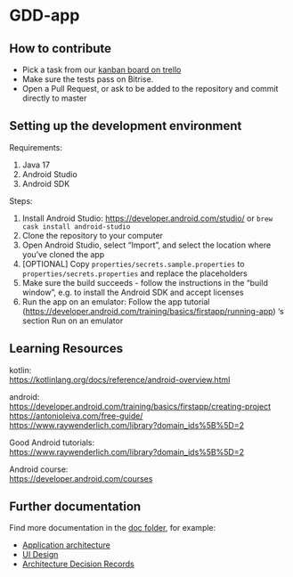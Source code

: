 # GDD-app

## How to contribute

- Pick a task from our [kanban board on trello](https://trello.com/b/kcLkX2WQ/disease-tagging-app)
- Make sure the tests pass on Bitrise.
- Open a Pull Request, or ask to be added to the repository and commit directly to master

## Setting up the development environment

Requirements:

1. Java 17
1. Android Studio
1. Android SDK

Steps:

1. Install Android Studio: https://developer.android.com/studio/ or `brew cask install android-studio`
1. Clone the repository to your computer
1. Open Android Studio, select “Import”, and select the location where
you’ve cloned the app
1. [OPTIONAL] Copy `properties/secrets.sample.properties` to `properties/secrets.properties` and replace the
placeholders
1. Make sure the build succeeds - follow the instructions in the “build
window”, e.g. to install the Android SDK and accept licenses
1. Run the app on an emulator: Follow the app tutorial
(https://developer.android.com/training/basics/firstapp/running-app) ‘s
section Run on an emulator

## Learning Resources

kotlin:  
https://kotlinlang.org/docs/reference/android-overview.html  

android:  
https://developer.android.com/training/basics/firstapp/creating-project  
https://antonioleiva.com/free-guide/  
https://www.raywenderlich.com/library?domain_ids%5B%5D=2  

Good Android tutorials:  
https://www.raywenderlich.com/library?domain_ids%5B%5D=2  

Android course:  
https://developer.android.com/courses  


## Further documentation
Find more documentation in the [doc folder](doc), for example:

* [Application architecture](doc/architecture.md)
* [UI Design](doc/UI-Design.md)
* [Architecture Decision Records](doc/adr)
